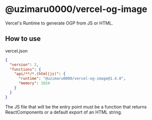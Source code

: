 # @uzimaru0000/vercel-og-image

Vercel's Runtime to generate OGP from JS or HTML.

## How to use

vercel.json

```json
{
  "version": 2,
  "functions": {
    "api/**/*.(html|js)": {
      "runtime": "@uzimaru0000/vercel-og-image@1.4.0",
      "memory": 1024
    }
  }
}
```

The JS file that will be the entry point must be a function that returns ReactComponents or a default export of an HTML string.
